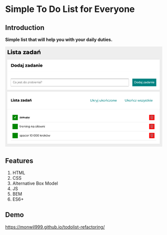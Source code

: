 # Simple To Do List for Everyone

## Introduction

**Simple list that will help you with your daily duties.**

![Todolist](todolist2..png)

## Features

1. HTML
1. CSS
1. Alternative Box Model
1. JS
1. BEM
1. ES6+


## Demo
 https://monwil999.github.io/todolist-refactoring/
